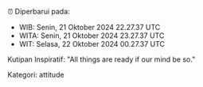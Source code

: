 ⏰ Diperbarui pada:
- WIB: Senin, 21 Oktober 2024 22.27.37 UTC
- WITA: Senin, 21 Oktober 2024 23.27.37 UTC
- WIT: Selasa, 22 Oktober 2024 00.27.37 UTC

Kutipan Inspiratif:
"All things are ready if our mind be so."


Kategori: attitude

